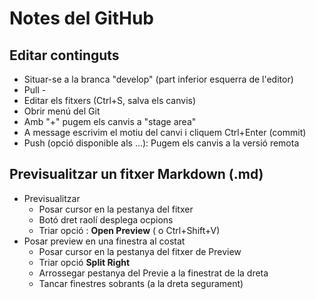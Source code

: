 # Notes del GitHub

## Editar continguts
- Situar-se a la branca "develop" (part inferior esquerra de l'editor)
- Pull -
- Editar els fitxers (Ctrl+S, salva els canvis)
- Obrir menú del Git
- Amb "+" pugem els canvis a "stage area"
- A message escrivim el motiu del canvi i cliquem Ctrl+Enter (commit)
- Push (opció disponible als ...): Pugem els canvis a la versió remota 

## Previsualitzar un fitxer Markdown (.md)

- Previsualitzar
  - Posar cursor en la pestanya del fitxer
  - Botó dret raolí desplega ocpions
  - Triar opció : **Open Preview** ( o Ctrl+Shift+V)
- Posar preview en una finestra al costat
  - Posar cursor en la pestanya del fitxer de Preview
  - Triar opció **Split Right**
  - Arrossegar pestanya del Previe a la finestrat de la dreta
  - Tancar finestres sobrants (a la dreta segurament)